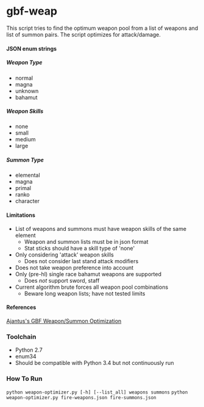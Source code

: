 # gbf-weap
This script tries to find the optimum weapon pool from a list of weapons and
list of summon pairs. The script optimizes for attack/damage.

#### JSON enum strings
##### Weapon Type
* normal
* magna
* unknown
* bahamut

##### Weapon Skills
* none
* small
* medium
* large

##### Summon Type
* elemental
* magna
* primal
* ranko
* character

#### Limitations
* List of weapons and summons must have weapon skills of the same element
  * Weapon and summon lists must be in json format
  * Stat sticks should have a skill type of 'none'
* Only considering 'attack' weapon skills
  * Does not consider last stand attack modifiers
* Does not take weapon preference into account
* Only (pre-hl) single race bahamut weapons are supported
  * Does *not* support sword, staff
* Current algorithm brute forces all weapon pool combinations
  * Beware long weapon lists; have not tested limits

#### References
[Ajantus's GBF Weapon/Summon Optimization](http://gbf-english.proboards.com/thread/595/#6)


### Toolchain
* Python 2.7
* enum34
* Should be compatible with Python 3.4 but not continuously run

### How To Run
`python weapon-optimizer.py [-h] [--list_all] weapons summons`
`python weapon-optimizer.py fire-weapons.json fire-summons.json`
